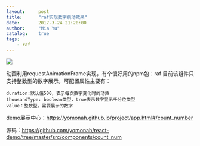 ```yaml
---
layout:     post
title:      "raf实现数字跳动效果"
date:       2017-3-24 21:20:00
author:     "Mia Yu"
catalog: 	true
tags:
    - raf
---
```


![](https://yomonah.github.io/img/article-img/counter/count.gif)

动画利用requestAnimationFrame实现，有个很好用的npm包：raf
目前该组件只支持整数型的数字展示，可配置属性主要有：
```
duration:默认值500，表示每次数字变化时的动效
thousandType: boolean类型，true表示数字显示千分位类型
value：整数型，需要展示的数字
```

demo展示中心：https://yomonah.github.io/project/app.html#/count_number

源码：https://github.com/yomonah/react-demo/tree/master/src/components/count_num